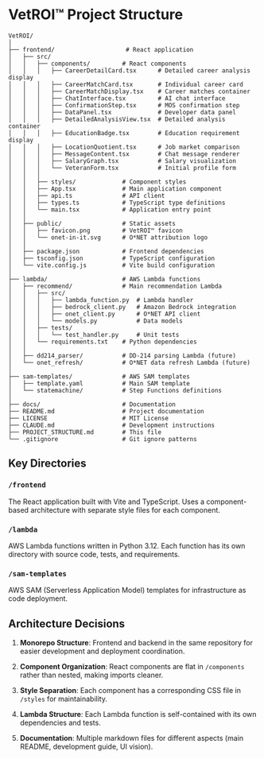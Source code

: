 # VetROI™ Project Structure

```
VetROI/
│
├── frontend/                    # React application
│   ├── src/
│   │   ├── components/         # React components
│   │   │   ├── CareerDetailCard.tsx      # Detailed career analysis display
│   │   │   ├── CareerMatchCard.tsx       # Individual career card
│   │   │   ├── CareerMatchDisplay.tsx    # Career matches container
│   │   │   ├── ChatInterface.tsx         # AI chat interface
│   │   │   ├── ConfirmationStep.tsx      # MOS confirmation step
│   │   │   ├── DataPanel.tsx             # Developer data panel
│   │   │   ├── DetailedAnalysisView.tsx  # Detailed analysis container
│   │   │   ├── EducationBadge.tsx        # Education requirement display
│   │   │   ├── LocationQuotient.tsx      # Job market comparison
│   │   │   ├── MessageContent.tsx        # Chat message renderer
│   │   │   ├── SalaryGraph.tsx           # Salary visualization
│   │   │   └── VeteranForm.tsx           # Initial profile form
│   │   │
│   │   ├── styles/             # Component styles
│   │   ├── App.tsx             # Main application component
│   │   ├── api.ts              # API client
│   │   ├── types.ts            # TypeScript type definitions
│   │   └── main.tsx            # Application entry point
│   │
│   ├── public/                 # Static assets
│   │   ├── favicon.png         # VetROI™ favicon
│   │   └── onet-in-it.svg      # O*NET attribution logo
│   │
│   ├── package.json            # Frontend dependencies
│   ├── tsconfig.json           # TypeScript configuration
│   └── vite.config.js          # Vite build configuration
│
├── lambda/                     # AWS Lambda functions
│   ├── recommend/              # Main recommendation Lambda
│   │   ├── src/
│   │   │   ├── lambda_function.py  # Lambda handler
│   │   │   ├── bedrock_client.py   # Amazon Bedrock integration
│   │   │   ├── onet_client.py      # O*NET API client
│   │   │   └── models.py           # Data models
│   │   ├── tests/
│   │   │   └── test_handler.py     # Unit tests
│   │   └── requirements.txt    # Python dependencies
│   │
│   ├── dd214_parser/           # DD-214 parsing Lambda (future)
│   └── onet_refresh/           # O*NET data refresh Lambda (future)
│
├── sam-templates/              # AWS SAM templates
│   ├── template.yaml           # Main SAM template
│   └── statemachine/           # Step Functions definitions
│
├── docs/                       # Documentation
├── README.md                   # Project documentation
├── LICENSE                     # MIT License
├── CLAUDE.md                   # Development instructions
├── PROJECT_STRUCTURE.md        # This file
└── .gitignore                  # Git ignore patterns
```

## Key Directories

### `/frontend`
The React application built with Vite and TypeScript. Uses a component-based architecture with separate style files for each component.

### `/lambda`
AWS Lambda functions written in Python 3.12. Each function has its own directory with source code, tests, and requirements.

### `/sam-templates`
AWS SAM (Serverless Application Model) templates for infrastructure as code deployment.

## Architecture Decisions

1. **Monorepo Structure**: Frontend and backend in the same repository for easier development and deployment coordination.

2. **Component Organization**: React components are flat in `/components` rather than nested, making imports cleaner.

3. **Style Separation**: Each component has a corresponding CSS file in `/styles` for maintainability.

4. **Lambda Structure**: Each Lambda function is self-contained with its own dependencies and tests.

5. **Documentation**: Multiple markdown files for different aspects (main README, development guide, UI vision).